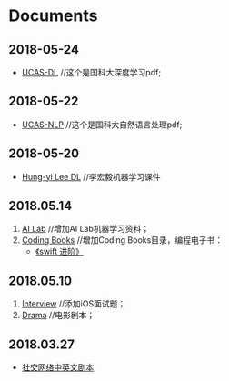 # Documents

## 2018-05-24
* [UCAS-DL](https://github.com/usiege/Documents/tree/master/UCAS-DL)	//这个是国科大深度学习pdf;

## 2018-05-22
* [UCAS-NLP](https://github.com/usiege/Documents/tree/master/UCAS-NLP) 	//这个是国科大自然语言处理pdf;

## 2018-05-20
* [Hung-yi Lee DL](https://github.com/usiege/Documents/tree/master/Hung-yi%20Lee%20DL) 	//李宏毅机器学习课件

## 2018.05.14
1. [AI Lab](https://github.com/usiege/Documents/tree/master/AI%20Lab)	//增加AI Lab机器学习资料；
2. [Coding Books](https://github.com/usiege/Documents/tree/master/Coding%20Books)	//增加Coding Books目录，编程电子书：
	* [《swift 进阶》](https://github.com/usiege/Documents/tree/master/Coding%20Books/swift%20%E8%BF%9B%E9%98%B6)

## 2018.05.10
1. [Interview](https://github.com/usiege/Documents/tree/master/Interview) //添加iOS面试题；
2. [Drama](https://github.com/usiege/Documents/tree/master/Drama)	 //电影剧本；

## 2018.03.27
* [社交网络中英文剧本](https://github.com/usiege/Documents/blob/master/Drama/%E7%A4%BE%E4%BA%A4%E7%BD%91%E7%BB%9C%E4%B8%AD%E8%8B%B1%E6%96%87%E5%89%A7%E6%9C%AC.pdf)